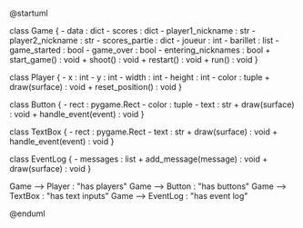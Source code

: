 @startuml

class Game {
    - data : dict
    - scores : dict
    - player1_nickname : str
    - player2_nickname : str
    - scores_partie : dict
    - joueur : int
    - barillet : list
    - game_started : bool
    - game_over : bool
    - entering_nicknames : bool
    + start_game() : void
    + shoot() : void
    + restart() : void
    + run() : void
}

class Player {
    - x : int
    - y : int
    - width : int
    - height : int
    - color : tuple
    + draw(surface) : void
    + reset_position() : void
}

class Button {
    - rect : pygame.Rect
    - color : tuple
    - text : str
    + draw(surface) : void
    + handle_event(event) : void
}

class TextBox {
    - rect : pygame.Rect
    - text : str
    + draw(surface) : void
    + handle_event(event) : void
}

class EventLog {
    - messages : list
    + add_message(message) : void
    + draw(surface) : void
}

Game --> Player : "has players"
Game --> Button : "has buttons"
Game --> TextBox : "has text inputs"
Game --> EventLog : "has event log"

@enduml
